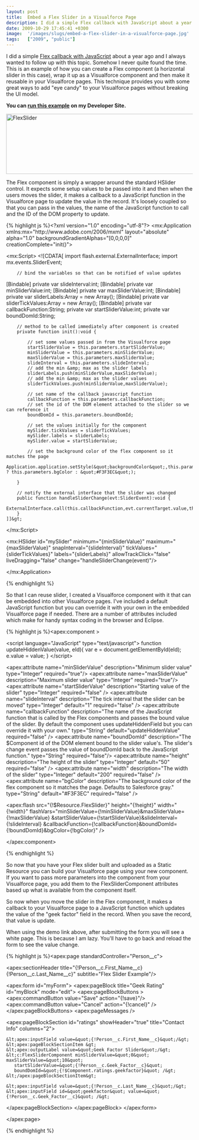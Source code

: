```yaml
---
layout: post
title:  Embed a Flex Slider in a Visualforce Page
description: I did a simple Flex callback with JavaScript about a year ago and I always wanted to follow up with this topic. Somehow I never quite found the time. This is an example of how you can create a Flex component (a horizontal slider in this case), wrap it up as a Visualforce component and then make it reusable in your Visualforce pages. This technique provides you with some great ways to add eye candy to your Visualforce pages without breaking the UI model. You can run this example on my Developer S
date: 2009-10-29 17:45:41 +0300
image:  '/images/slugs/embed-a-flex-slider-in-a-visualforce-page.jpg'
tags:   ["2009", "public"]
---
```

<p>I did a simple <a href="/2008/12/09/flex-callback-example-with-visualforce/" target="_blank">Flex callback with JavaScript</a> about a year ago and I always wanted to follow up with this topic. Somehow I never quite found the time. This is an example of how you can create a Flex component (a horizontal slider in this case), wrap it up as a Visualforce component and then make it reusable in your Visualforce pages. This technique provides you with some great ways to add "eye candy" to your Visualforce pages without breaking the UI model.</p>
<p><strong>You can </strong><a href="http://jeffdouglas-developer-edition.na5.force.com/examples/flex_slider_example?id=a0H70000002Klmx" target="_blank"><strong>run this example</strong></a><strong> on my Developer Site.</strong></p>
<p><a href="http://jeffdouglas-developer-edition.na5.force.com/examples/flex_slider_example?id=a0H70000002Klmx"><img class="alignnone size-full wp-image-1553" title="FlexSlider" src="http://res.cloudinary.com/blog-jeffdouglas-com/image/upload/v1400399473/flexslider_dsnge1.png" alt="FlexSlider" width="544" height="162" /></a></p>
<p>The Flex component is simply a wrapper around the standard HSlider control. It expects some setup values to be passed into it and then when the users moves the slider, it makes a callback to a JavaScript function in the Visualforce page to update the value in the record. It's loosely coupled so that you can pass in the values, the name of the JavaScript function to call and the ID of the DOM property to update.</p>
{% highlight js %}&lt;?xml version=&quot;1.0&quot; encoding=&quot;utf-8&quot;?&gt;
&lt;mx:Application xmlns:mx=&quot;http://www.adobe.com/2006/mxml&quot;
	layout=&quot;absolute&quot; alpha=&quot;1.0&quot; backgroundGradientAlphas=&quot;[0,0,0,0]&quot;
	creationComplete=&quot;init()&quot;&gt;

&lt;mx:Script&gt;
	&lt;![CDATA[
		import flash.external.ExternalInterface;
		import mx.events.SliderEvent;

		// bind the variables so that can be notified of value updates
  [Bindable] private var slideInterval:int;
  [Bindable] private var minSliderValue:int;
  [Bindable] private var maxSliderValue:int;
  [Bindable] private var sliderLabels:Array = new Array();
  [Bindable] private var sliderTickValues:Array = new Array();
  [Bindable] private var callbackFunction:String;
  private var startSliderValue:int;
  private var boundDomId:String;

		// method to be called immediately after component is created
		private function init():void {

			// set some values passed in from the Visualforce page
			startSliderValue = this.parameters.startSliderValue;
			minSliderValue = this.parameters.minSliderValue;
			maxSliderValue = this.parameters.maxSliderValue;
			slideInterval = this.parameters.slideInterval;
			// add the min &amp; max as the slider labels
			sliderLabels.push(minSliderValue,maxSliderValue);
			// add the min &amp; max as the slider values
			sliderTickValues.push(minSliderValue,maxSliderValue);

			// set name of the callback javascript function
			callbackFunction = this.parameters.callbackFunction;
			// set the id of the DOM element attached to the slider so we can reference it
			boundDomId = this.parameters.boundDomId;

			// set the values initially for the component
			mySlider.tickValues = sliderTickValues;
			mySlider.labels = sliderLabels;
			mySlider.value = startSliderValue;

			// set the background color of the flex component so it matches the page
			Application.application.setStyle(&quot;backgroundColor&quot;,this.parameters.bgColor ? this.parameters.bgColor : &quot;#F3F3EC&quot;);

		}

		// notify the external interface that the slider was changed
		public function handleSliderChange(evt:SliderEvent):void {
			ExternalInterface.call(this.callbackFunction,evt.currentTarget.value,this.boundDomId);
		}
	]]&gt;
&lt;/mx:Script&gt;

&lt;mx:HSlider
	id=&quot;mySlider&quot;
	minimum=&quot;{minSliderValue}&quot;
	maximum=&quot;{maxSliderValue}&quot;
	snapInterval=&quot;{slideInterval}&quot;
	tickValues=&quot;{sliderTickValues}&quot;
	labels=&quot;{sliderLabels}&quot;
	allowTrackClick=&quot;false&quot;
	liveDragging=&quot;false&quot;
	change=&quot;handleSliderChange(event)&quot;/&gt;

&lt;/mx:Application&gt;

{% endhighlight %}
<p>So that I can reuse slider, I created a Visualforce component with it that can be embedded into other Visualforce pages. I've included a default JavaScript function but you can override it with your own in the embedded Visualforce page if needed. There are a number of attributes included which make for handy syntax coding in the browser and Eclipse.</p>
{% highlight js %}&lt;apex:component &gt;

  &lt;script language=&quot;JavaScript&quot; type=&quot;text/javascript&quot;&gt;
  function updateHiddenValue(value, eId){
  var e = document.getElementById(eId);
  e.value = value;
  }
  &lt;/script&gt;

  &lt;apex:attribute name=&quot;minSliderValue&quot; description=&quot;Minimum slider value&quot; type=&quot;Integer&quot; required=&quot;true&quot;/&gt;
  &lt;apex:attribute name=&quot;maxSliderValue&quot; description=&quot;Maximum slider value&quot; type=&quot;Integer&quot; required=&quot;true&quot;/&gt;
  &lt;apex:attribute name=&quot;startSliderValue&quot; description=&quot;Starting value of the slider&quot; type=&quot;Integer&quot; required=&quot;false&quot; /&gt;
  &lt;apex:attribute name=&quot;slideInterval&quot; description=&quot;The tick interval that the slider can be moved&quot; type=&quot;Integer&quot; default=&quot;1&quot; required=&quot;false&quot; /&gt;
  &lt;apex:attribute name=&quot;callbackFunction&quot; description=&quot;The name of the JavaScript function that is called by the Flex components and passes the bound value of the slider. By default the component uses updateHiddenField but you can override it with your own.&quot; type=&quot;String&quot; default=&quot;updateHiddenValue&quot; required=&quot;false&quot; /&gt;
  &lt;apex:attribute name=&quot;boundDomId&quot; description=&quot;The $Component id of the DOM element bound to the slider value's. The slider's change event passes the value of boundDomId back to the JavaScript function.&quot; type=&quot;String&quot; required=&quot;false&quot;/&gt;
  &lt;apex:attribute name=&quot;height&quot; description=&quot;The height of the slider&quot; type=&quot;Integer&quot; default=&quot;50&quot; required=&quot;false&quot; /&gt;
  &lt;apex:attribute name=&quot;width&quot; description=&quot;The width of the slider&quot; type=&quot;Integer&quot; default=&quot;200&quot; required=&quot;false&quot; /&gt;
  &lt;apex:attribute name=&quot;bgColor&quot; description=&quot;The background color of the flex component so it matches the page. Defaults to Salesforce gray.&quot; type=&quot;String&quot; default=&quot;#F3F3EC&quot; required=&quot;false&quot; /&gt;

  &lt;apex:flash src=&quot;{!$Resource.FlexSlider}&quot;
  height=&quot;{!height}&quot;
  width=&quot;{!width}&quot;
  flashVars=&quot;minSliderValue={!minSliderValue}&amp;maxSliderValue={!maxSliderValue}
    &amp;startSliderValue={!startSliderValue}&amp;slideInterval={!slideInterval}
    &amp;callbackFunction={!callbackFunction}&amp;boundDomId={!boundDomId}&amp;bgColor={!bgColor}&quot; /&gt;

&lt;/apex:component&gt;

{% endhighlight %}
<p>So now that you have your Flex slider built and uploaded as a Static Resource you can build your Visualforce page using your new component. If you want to pass more parameters into the component from your Visualforce page, you add them to the FlexSliderComponent attributes based up what is available from the component itself.</p>
<p>So now when you move the slider in the Flex component, it makes a callback to your Visualforce page to a JavaScript function which updates the value of the "geek factor" field in the record. When you save the record, that value is update.</p>
<p>When using the demo link above, after submitting the form you will see a white page. This is because I am lazy. You'll have to go back and reload the form to see the value change.</p>
{% highlight js %}&lt;apex:page standardController=&quot;Person__c&quot;&gt;

 &lt;apex:sectionHeader title=&quot;{!Person__c.First_Name__c} {!Person__c.Last_Name__c}&quot; subtitle=&quot;Flex Slider Example&quot;/&gt;

 &lt;apex:form id=&quot;myForm&quot;&gt;
  &lt;apex:pageBlock title=&quot;Geek Rating&quot; id=&quot;myBlock&quot; mode=&quot;edit&quot;&gt;
  &lt;apex:pageBlockButtons &gt;
    &lt;apex:commandButton value=&quot;Save&quot; action=&quot;{!save}&quot;/&gt;
    &lt;apex:commandButton value=&quot;Cancel&quot; action=&quot;{!cancel}&quot; /&gt;
  &lt;/apex:pageBlockButtons&gt;
  &lt;apex:pageMessages /&gt;

  &lt;apex:pageBlockSection id=&quot;ratings&quot; showHeader=&quot;true&quot; title=&quot;Contact Info&quot; columns=&quot;2&quot;&gt;

    &lt;apex:inputField value=&quot;{!Person__c.First_Name__c}&quot;/&gt;
    &lt;apex:pageBlockSectionItem &gt;
    &lt;apex:outputLabel value=&quot;Geek Factor Slider&quot;/&gt;
    &lt;c:FlexSliderComponent minSliderValue=&quot;0&quot; maxSliderValue=&quot;10&quot;
       startSliderValue=&quot;{!Person__c.Geek_Factor__c}&quot;
       boundDomId=&quot;{!$Component.ratings.geekfactor}&quot; /&gt;
    &lt;/apex:pageBlockSectionItem&gt;

    &lt;apex:inputField value=&quot;{!Person__c.Last_Name__c}&quot;/&gt;
    &lt;apex:inputField id=&quot;geekfactor&quot; value=&quot;{!Person__c.Geek_Factor__c}&quot; /&gt;

  &lt;/apex:pageBlockSection&gt;
  &lt;/apex:pageBlock&gt;
 &lt;/apex:form&gt;

&lt;/apex:page&gt;

{% endhighlight %}


